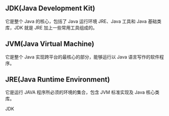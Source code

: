 ## JDK(Java Development Kit)
它是整个 Java 的核心，包括了 Java 运行环境 JRE、Java 工具和 Java 基础类库，JDK 就是 JRE 加上一些常用工具组成的。

## JVM(Java Virtual Machine)
它是整个 Java 实现跨平台的最核心的部分，能够运行以 Java 语言写作的软件程序。

## JRE(Java Runtime Environment)
它是运行 JAVA 程序所必须的环境的集合，包含 JVM 标准实现及 Java 核心类库。

JDK